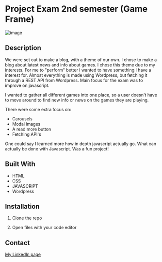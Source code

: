 # Project Exam 2nd semester (Game Frame)

![image](https://user-images.githubusercontent.com/52622303/164316813-4b12d99f-aeb7-4069-85cf-e72b3a50ac99.png)

## Description


We were set out to make a blog, with a theme of our own. I chose to make a blog about latest news and info about games.
I chose this theme due to my interests. For me to "perform" better I wanted to have something I have a interest for.
Almost everything is made using Wordpress, but fetching it through a REST API from Wordpress. Main focus for the exam 
was to improve on javascript. 

I wanted to gather all different games into one place, so a user doesn't have to move around to find new info or news on the games 
they are playing. 

There were some extra focus on:

- Carousels
- Modal images
- A read more button
- Fetching API's

One could say I learned more how in depth javascript actually go. What can actually be done with Javascript. Was a fun project!

## Built With

- HTML
- CSS
- JAVASCRIPT
- Wordpress

## Installation

1. Clone the repo

2. Open files with your code editor

## Contact
[My LinkedIn page](https://www.linkedin.com/in/phillip-mikalsen-4265a421a/)
